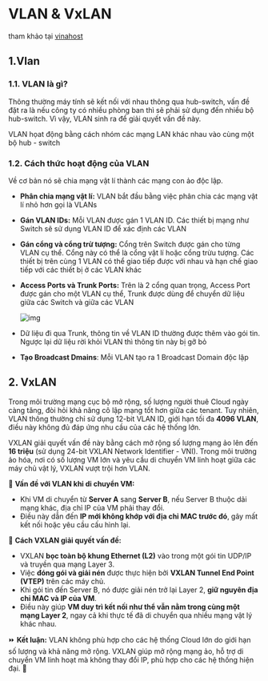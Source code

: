 # VLAN & VxLAN

tham khảo tại [vinahost](https://vinahost.vn/vlan-la-gi/)

## 1.Vlan

### 1.1. VLAN là gì?

Thông thường máy tính sẽ kết nối với nhau thông qua hub-switch, vấn đề đặt ra là nếu công ty có nhiều phòng ban thì sẽ phải sử dụng đến nhiều bộ hub-switch. Vì vậy, VLAN sinh ra để giải quyết vấn đề này.

VLAN họat động bằng cách nhóm các mạng LAN khác nhau vào cùng một bộ hub - switch

### 1.2. Cách thức hoạt động của VLAN

Về cơ bản nó sẽ chia mạng vật lí thành các mạng con ảo độc lập.

- **Phân chia mạng vật lí:** VLAN bắt đầu bằng việc phân chia các mạng vật lí nhỏ hơn gọi là VLANs
- **Gán VLAN IDs:** Mỗi VLAN được gán 1 VLAN ID. Các thiết bị mạng như Switch sẽ sử dụng VLAN ID để xác định các VLAN
- **Gán cổng và cổng trừ tượng:** Cổng trên Switch được gán cho từng VLAN cụ thể. Cổng này có thể là cổng vật lí hoặc cổng trừu tượng. Các thiết bị trên cùng 1 VLAN có thể giao tiếp được với nhau và hạn chế giao tiếp với các thiết bị ở các VLAN khác 

- **Access Ports và Trunk Ports:** Trên là 2 cổng quan trọng, Access Port được gán cho một VLAN cụ thể, Trunk được dùng để chuyển dữ liệu giữa các Switch và giữa các VLAN

  ![img](https://vinahost.vn/wp-content/uploads/2024/03/vlan-la-gi-1.jpg)

- Dữ liệu đi qua Trunk, thông tin về VLAN ID thường được thêm vào gói tin. Ngược lại dữ liệu rời khỏi VLAN thì thông tin này bị gỡ bỏ
- **Tạo Broadcast Dmains**: Mỗi VLAN tạo ra 1 Broadcast Domain độc lập

## 2. VxLAN

Trong môi trường mạng cục bộ mở rộng, số lượng người thuê Cloud ngày càng tăng, đòi hỏi khả năng cô lập mạng tốt hơn giữa các tenant. Tuy nhiên, VLAN thông thường chỉ sử dụng 12-bit VLAN ID, giới hạn tối đa **4096 VLAN**, điều này không đủ đáp ứng nhu cầu của các hệ thống lớn.

VXLAN giải quyết vấn đề này bằng cách mở rộng số lượng mạng ảo lên đến **16 triệu** (sử dụng 24-bit VXLAN Network Identifier - VNI). Trong môi trường ảo hóa, nơi có số lượng VM lớn và yêu cầu di chuyển VM linh hoạt giữa các máy chủ vật lý, VXLAN vượt trội hơn VLAN.

🔹 **Vấn đề với VLAN khi di chuyển VM:**

- Khi VM di chuyển từ **Server A** sang **Server B**, nếu Server B thuộc dải mạng khác, địa chỉ IP của VM phải thay đổi.
- Điều này dẫn đến **IP mới không khớp với địa chỉ MAC trước đó**, gây mất kết nối hoặc yêu cầu cấu hình lại.

🔹 **Cách VXLAN giải quyết vấn đề:**

- VXLAN **bọc toàn bộ khung Ethernet (L2)** vào trong một gói tin UDP/IP và truyền qua mạng Layer 3.
- Việc **đóng gói và giải nén** được thực hiện bởi **VXLAN Tunnel End Point (VTEP)** trên các máy chủ.
- Khi gói tin đến Server B, nó được giải nén trở lại Layer 2, **giữ nguyên địa chỉ MAC và IP của VM**.
- Điều này giúp **VM duy trì kết nối như thể vẫn nằm trong cùng một mạng Layer 2**, ngay cả khi thực tế đã di chuyển qua nhiều mạng vật lý khác nhau.

⏩ **Kết luận:** VLAN không phù hợp cho các hệ thống Cloud lớn do giới hạn số lượng và khả năng mở rộng. VXLAN giúp mở rộng mạng ảo, hỗ trợ di chuyển VM linh hoạt mà không thay đổi IP, phù hợp cho các hệ thống hiện đại. 🚀

